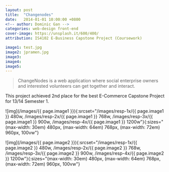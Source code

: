 ```yaml
---
layout: post
title:  "Changenodes"
date:   2014-01-01 10:00:00 +0800
<!-- author: Dominic Gan -->
categories: web-design front-end
cover-image: https://unsplash.it/600/400/
attribution: IS4102 E-Business Capstone Project (Coursework)

image1: test.jpg
image2: jpramen.jpg
image3:
image4:
image5:
---
```


> ChangeNodes is a web application where social enterprise owners and interested volunteers can get together and interact.

This project achieved 2nd place for the best E-Commerce Capstone Project for 13/14 Semester 1.

![img](/images/{{ page.image1 }}){:srcset="/images/resp-1x/{{ page.image1 }} 480w, /images/resp-2x/{{ page.image1 }} 768w, /images/resp-3x/{{ page.image1 }} 900w, /images/resp-4x/{{ page.image1 }} 1200w"}{:sizes="(max-width: 30em) 480px, (max-width: 64em) 768px, (max-width: 72em) 960px, 100vw"}

![img](/images/{{ page.image2 }}){:srcset="/images/resp-1x/{{ page.image2 }} 480w, /images/resp-2x/{{ page.image2 }} 768w, /images/resp-3x/{{ page.image2 }} 900w, /images/resp-4x/{{ page.image2 }} 1200w"}{:sizes="(max-width: 30em) 480px, (max-width: 64em) 768px, (max-width: 72em) 960px, 100vw"}
